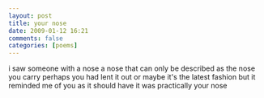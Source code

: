 ```yaml
---
layout: post
title: your nose
date: 2009-01-12 16:21
comments: false
categories: [poems]
---
```


i saw someone with a nose
a nose that can only be described
as the nose you carry
perhaps you had lent it out
or maybe it's the latest fashion
but it reminded me of you
as it should have
it was practically your nose

